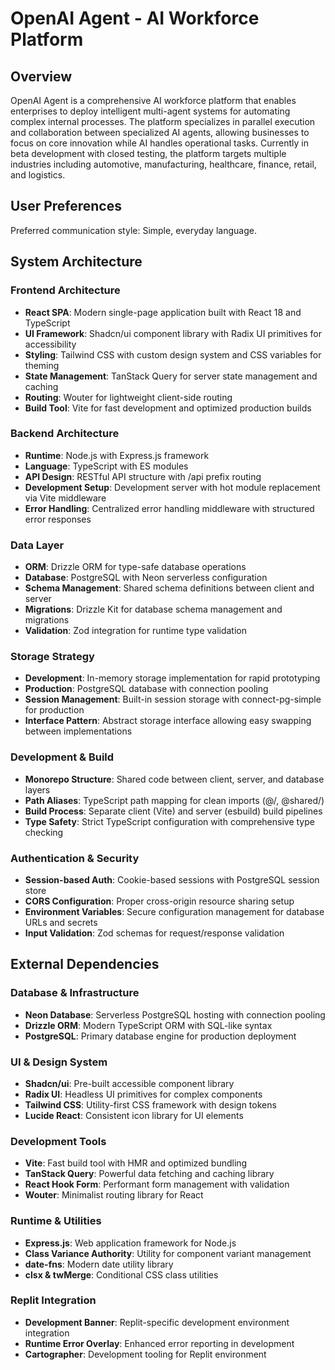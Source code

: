 # OpenAI Agent - AI Workforce Platform

## Overview

OpenAI Agent is a comprehensive AI workforce platform that enables enterprises to deploy intelligent multi-agent systems for automating complex internal processes. The platform specializes in parallel execution and collaboration between specialized AI agents, allowing businesses to focus on core innovation while AI handles operational tasks. Currently in beta development with closed testing, the platform targets multiple industries including automotive, manufacturing, healthcare, finance, retail, and logistics.

## User Preferences

Preferred communication style: Simple, everyday language.

## System Architecture

### Frontend Architecture
- **React SPA**: Modern single-page application built with React 18 and TypeScript
- **UI Framework**: Shadcn/ui component library with Radix UI primitives for accessibility
- **Styling**: Tailwind CSS with custom design system and CSS variables for theming
- **State Management**: TanStack Query for server state management and caching
- **Routing**: Wouter for lightweight client-side routing
- **Build Tool**: Vite for fast development and optimized production builds

### Backend Architecture
- **Runtime**: Node.js with Express.js framework
- **Language**: TypeScript with ES modules
- **API Design**: RESTful API structure with /api prefix routing
- **Development Setup**: Development server with hot module replacement via Vite middleware
- **Error Handling**: Centralized error handling middleware with structured error responses

### Data Layer
- **ORM**: Drizzle ORM for type-safe database operations
- **Database**: PostgreSQL with Neon serverless configuration
- **Schema Management**: Shared schema definitions between client and server
- **Migrations**: Drizzle Kit for database schema management and migrations
- **Validation**: Zod integration for runtime type validation

### Storage Strategy
- **Development**: In-memory storage implementation for rapid prototyping
- **Production**: PostgreSQL database with connection pooling
- **Session Management**: Built-in session storage with connect-pg-simple for production
- **Interface Pattern**: Abstract storage interface allowing easy swapping between implementations

### Development & Build
- **Monorepo Structure**: Shared code between client, server, and database layers
- **Path Aliases**: TypeScript path mapping for clean imports (@/, @shared/)
- **Build Process**: Separate client (Vite) and server (esbuild) build pipelines
- **Type Safety**: Strict TypeScript configuration with comprehensive type checking

### Authentication & Security
- **Session-based Auth**: Cookie-based sessions with PostgreSQL session store
- **CORS Configuration**: Proper cross-origin resource sharing setup
- **Environment Variables**: Secure configuration management for database URLs and secrets
- **Input Validation**: Zod schemas for request/response validation

## External Dependencies

### Database & Infrastructure
- **Neon Database**: Serverless PostgreSQL hosting with connection pooling
- **Drizzle ORM**: Modern TypeScript ORM with SQL-like syntax
- **PostgreSQL**: Primary database engine for production deployment

### UI & Design System
- **Shadcn/ui**: Pre-built accessible component library
- **Radix UI**: Headless UI primitives for complex components
- **Tailwind CSS**: Utility-first CSS framework with design tokens
- **Lucide React**: Consistent icon library for UI elements

### Development Tools
- **Vite**: Fast build tool with HMR and optimized bundling
- **TanStack Query**: Powerful data fetching and caching library
- **React Hook Form**: Performant form management with validation
- **Wouter**: Minimalist routing library for React

### Runtime & Utilities
- **Express.js**: Web application framework for Node.js
- **Class Variance Authority**: Utility for component variant management
- **date-fns**: Modern date utility library
- **clsx & twMerge**: Conditional CSS class utilities

### Replit Integration
- **Development Banner**: Replit-specific development environment integration
- **Runtime Error Overlay**: Enhanced error reporting in development
- **Cartographer**: Development tooling for Replit environment
